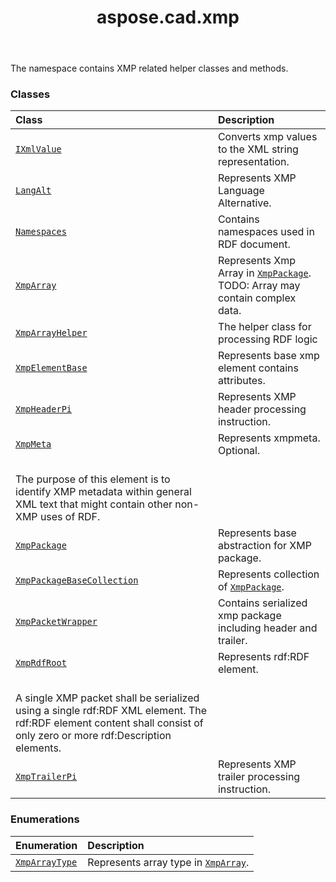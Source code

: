 ﻿---
title: aspose.cad.xmp
second_title: Aspose.CAD for Python via .NET API References
description: 
type: docs
weight: 10
url: /aspose.cad.xmp/
is_root: false
---

The namespace contains XMP related helper classes and methods.

### Classes
| Class | Description |
| :- | :- |
| [`IXmlValue`](/cad/python-net/aspose.cad.xmp/ixmlvalue) | Converts xmp values to the XML string representation. |
| [`LangAlt`](/cad/python-net/aspose.cad.xmp/langalt) | Represents XMP Language Alternative. |
| [`Namespaces`](/cad/python-net/aspose.cad.xmp/namespaces) | Contains namespaces used in RDF document. |
| [`XmpArray`](/cad/python-net/aspose.cad.xmp/xmparray) | Represents Xmp Array in [`XmpPackage`](/cad/python-net/aspose.cad.xmp/xmppackage). TODO: Array may contain complex data. |
| [`XmpArrayHelper`](/cad/python-net/aspose.cad.xmp/xmparrayhelper) | The helper class for processing RDF logic |
| [`XmpElementBase`](/cad/python-net/aspose.cad.xmp/xmpelementbase) | Represents base xmp element contains attributes. |
| [`XmpHeaderPi`](/cad/python-net/aspose.cad.xmp/xmpheaderpi) | Represents XMP header processing instruction. |
| [`XmpMeta`](/cad/python-net/aspose.cad.xmp/xmpmeta) | Represents xmpmeta. Optional.<br/>The purpose of this element is to identify XMP metadata within general XML text that might contain other non-XMP uses of RDF. |
| [`XmpPackage`](/cad/python-net/aspose.cad.xmp/xmppackage) | Represents base abstraction for XMP package. |
| [`XmpPackageBaseCollection`](/cad/python-net/aspose.cad.xmp/xmppackagebasecollection) | Represents collection of [`XmpPackage`](/cad/python-net/aspose.cad.xmp/xmppackage). |
| [`XmpPacketWrapper`](/cad/python-net/aspose.cad.xmp/xmppacketwrapper) | Contains serialized xmp package including header and trailer. |
| [`XmpRdfRoot`](/cad/python-net/aspose.cad.xmp/xmprdfroot) | Represents rdf:RDF element.<br/>A single XMP packet shall be serialized using a single rdf:RDF XML element. The rdf:RDF element content shall consist of only zero or more rdf:Description elements. |
| [`XmpTrailerPi`](/cad/python-net/aspose.cad.xmp/xmptrailerpi) | Represents XMP trailer processing instruction. |


### Enumerations
| Enumeration | Description |
| :- | :- |
| [`XmpArrayType`](/cad/python-net/aspose.cad.xmp/xmparraytype) | Represents array type in [`XmpArray`](/cad/python-net/aspose.cad.xmp/xmparray). |


